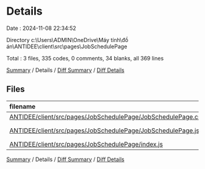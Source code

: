 # Details

Date : 2024-11-08 22:34:52

Directory c:\\Users\\ADMIN\\OneDrive\\Máy tính\\đồ án\\ANTIDEE\\client\\src\\pages\\JobSchedulePage

Total : 3 files,  335 codes, 0 comments, 34 blanks, all 369 lines

[Summary](results.md) / Details / [Diff Summary](diff.md) / [Diff Details](diff-details.md)

## Files
| filename | language | code | comment | blank | total |
| :--- | :--- | ---: | ---: | ---: | ---: |
| [ANTIDEE/client/src/pages/JobSchedulePage/JobSchedulePage.css](/ANTIDEE/client/src/pages/JobSchedulePage/JobSchedulePage.css) | CSS | 86 | 0 | 14 | 100 |
| [ANTIDEE/client/src/pages/JobSchedulePage/JobSchedulePage.jsx](/ANTIDEE/client/src/pages/JobSchedulePage/JobSchedulePage.jsx) | JavaScript JSX | 248 | 0 | 19 | 267 |
| [ANTIDEE/client/src/pages/JobSchedulePage/index.js](/ANTIDEE/client/src/pages/JobSchedulePage/index.js) | JavaScript | 1 | 0 | 1 | 2 |

[Summary](results.md) / Details / [Diff Summary](diff.md) / [Diff Details](diff-details.md)